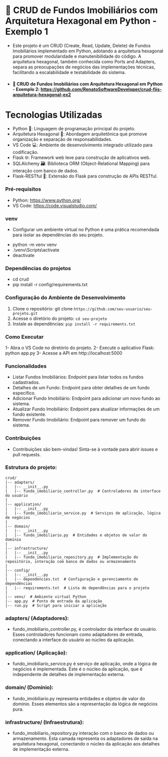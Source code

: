 # 🏡 CRUD de Fundos Imobiliários com Arquitetura Hexagonal em Python - Exemplo 1
- Este projeto é um CRUD (Create, Read, Update, Delete) de Fundos Imobiliários implementado em Python, adotando a arquitetura hexagonal para promover modularidade e manutenibilidade do código. A arquitetura hexagonal, também conhecida como Ports and Adapters, separa as preocupações de negócios das implementações técnicas, facilitando a escalabilidade e testabilidade do sistema.

- #### 🏡 CRUD de Fundos Imobiliários com Arquitetura Hexagonal em Python - Exemplo 2: https://github.com/RenatoSoftwareDeveloper/crud-fiis-arquitetura-hexagonal-ex2

# Tecnologias Utilizadas
* Python 🐍: Linguagem de programação principal do projeto.
* Arquitetura Hexagonal 🔺: Abordagem arquitetônica que promove organização e separação de responsabilidades.
* VS Code 💻: Ambiente de desenvolvimento integrado utilizado para codificação.
* Flask 🌐: Framework web leve para construção de aplicativos web.
* SQLAlchemy 🗃️: Biblioteca ORM (Object-Relational Mapping) para interação com banco de dados.
* Flask-RESTful 🚀: Extensão do Flask para construção de APIs RESTful.

### Pré-requisitos
- Python: https://www.python.org/
- VS Code: https://code.visualstudio.com/

### venv
- Configurar um ambiente virtual no Python é uma prática recomendada para isolar as dependências do seu projeto.

* python -m venv venv
* .\venv\Scripts\activate
* deactivate

###  Dependências do projetos 
- cd crud
- pip install -r config/requirements.txt

### Configuração do Ambiente de Desenvolvimento
1. Clone o repositório: git clone ```https://github.com/seu-usuario/seu-projeto.git```
2. Acesse o diretório do projeto: ```cd seu-projeto```
3. Instale as dependências: ```pip install -r requirements.txt ```
### Como Executar
1- Abra o VS Code no diretório do projeto.
2- Execute o aplicativo Flask: python app.py
3- Acesse a API em http://localhost:5000
### Funcionalidades
- Listar Fundos Imobiliários: Endpoint para listar todos os fundos cadastrados.
- Detalhes de um Fundo: Endpoint para obter detalhes de um fundo específico.
- Adicionar Fundo Imobiliário: Endpoint para adicionar um novo fundo ao sistema.
- Atualizar Fundo Imobiliário: Endpoint para atualizar informações de um fundo existente.
- Remover Fundo Imobiliário: Endpoint para remover um fundo do sistema.

### Contribuições
- Contribuições são bem-vindas! Sinta-se à vontade para abrir issues e pull requests.

### Estrutura do projeto:
```
crud/
|-- adapters/
|   |-- __init__.py
|   |-- fundo_imobiliario_controller.py  # Controladores da interface do usuário
|
|-- application/
|   |-- __init__.py
|   |-- fundo_imobiliario_service.py  # Serviços de aplicação, lógica de negócios
|
|-- domain/
|   |-- __init__.py
|   |-- fundo_imobiliario.py  # Entidades e objetos de valor do domínio
|
|-- infrastructure/
|   |-- __init__.py
|   |-- fundo_imobiliario_repository.py  # Implementação do repositório, interação com banco de dados ou armazenamento
|
|-- config/
|   |-- __init__.py
|   |-- dependencies.txt  # Configuração e gerenciamento de dependências
|   |-- requirements.txt  # Lista de dependências para o projeto
|
|-- venv/  # Ambiente virtual Python
|-- app.py  # Ponto de entrada da aplicação
|-- run.py  # Script para iniciar a aplicação

```
### adapters/ (Adaptadores):
* fundo_imobiliario_controller.py, é controlador da interface do usuário. Esses controladores funcionam como adaptadores de entrada,    conectando a interface do usuário ao núcleo da aplicação.

### application/ (Aplicação):
* fundo_imobiliario_service.py é serviço de aplicação, onde a lógica de negócios é implementada. Este é o núcleo da aplicação, que é independente de detalhes de implementação externa.

### domain/ (Domínio):
* fundo_imobiliario.py representa entidades e objetos de valor do domínio. Esses elementos são a representação da lógica de negócios pura.

### infrastructure/ (Infraestrutura):
* fundo_imobiliario_repository.py interação com o banco de dados ou armazenamento. Esta camada representa os adaptadores de saída na arquitetura hexagonal, conectando o núcleo da aplicação aos detalhes de implementação externa.
